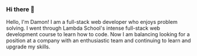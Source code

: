 ### Hi there 👋

<!--
**damonbogich/damonbogich** is a ✨ _special_ ✨ repository because its `README.md` (this file) appears on your GitHub profile.

Here are some ideas to get you started:

- 🔭 I’m currently working on ...
- 🌱 I’m currently learning ...
- 👯 I’m looking to collaborate on ...
- 🤔 I’m looking for help with ...
- 💬 Ask me about ...
- 📫 How to reach me: ...
- 😄 Pronouns: ...
- ⚡ Fun fact: ...
-->
Hello, I'm Damon!  I am a full-stack web developer who enjoys problem solving.  I went through Lambda School's intense full-stack web development course to learn how to code.  Now I am balancing looking for a position at a company with an enthusiastic team and continuing to learn and upgrade my skills.